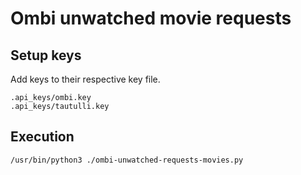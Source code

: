 # Ombi unwatched movie requests

## Setup keys

Add keys to their respective key file.  

```shell
.api_keys/ombi.key  
.api_keys/tautulli.key 
```

## Execution

```shell
/usr/bin/python3 ./ombi-unwatched-requests-movies.py
```
